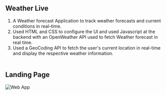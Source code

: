 ## Weather Live

1. A Weather forecast Application to track weather forecasts and current conditions in real-time.<br/>
2. Used HTML and CSS to configure the UI and used Javascript at the backend with an OpenWeather API used to fetch Weather forecast in real time.<br/>
3. Used a GeoCoding API to fetch the user's current location in real-time and display the respective weather information.<br/><br/>

## Landing Page
![Web App](https://github.com/ChakitBhandari/Weather_Application/blob/main/assets/WEBAPP.png)
